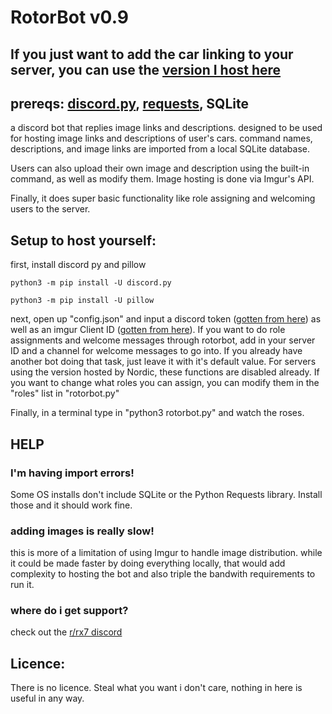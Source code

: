 # RotorBot v0.9

## If you just want to add the car linking to your server, you can use the [version I host here](https://discordapp.com/api/oauth2/authorize?client_id=667799244987695104&permissions=268815424&scope=bot)

## prereqs: [discord.py](https://github.com/Rapptz/discord.py), [requests](https://github.com/psf/requests), SQLite

a discord bot that replies image links and descriptions. designed to be used for hosting image links and descriptions of user's cars. command names, descriptions, and image links are imported from a local SQLite database.

Users can also upload their own image and description using the built-in command, as well as modify them. Image hosting is done via Imgur's API.

Finally, it does super basic functionality like role assigning and welcoming users to the server.

## Setup to host yourself:
first, install discord py and pillow

```
python3 -m pip install -U discord.py
```
```
python3 -m pip install -U pillow
```

next, open up "config.json" and input a discord token ([gotten from here](https://discordapp.com/developers/applications/)) as well as an imgur Client ID ([gotten from here](https://api.imgur.com/oauth2/addclient)). If you want to do role assignments and welcome messages through rotorbot, add in your server ID and a channel for welcome messages to go into. If you already have another bot doing that task, just leave it with it's default value. For servers using the version hosted by Nordic, these functions are disabled already. If you want to change what roles you can assign, you can modify them in the "roles" list in "rotorbot.py"

Finally, in a terminal type in "python3 rotorbot.py" and watch the roses.

## HELP
### I'm having import errors!

Some OS installs don't include SQLite or the Python Requests library. Install those and it should work fine.

### adding images is really slow!

this is more of a limitation of using Imgur to handle image distribution. while it could be made faster by doing everything locally, that would add complexity to hosting the bot and also triple the bandwith requirements to run it.

### where do i get support?

check out the [r/rx7 discord](https://discord.gg/Aut8TAV)



## Licence:

There is no licence. Steal what you want i don't care, nothing in here is useful in any way.
